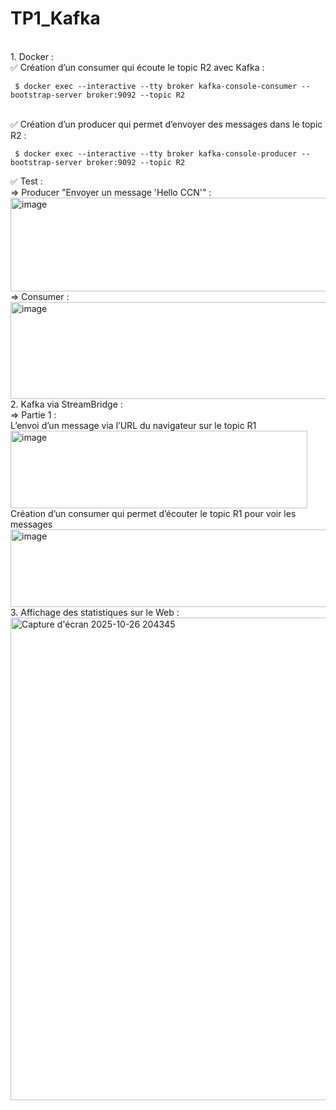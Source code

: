 # TP1_Kafka
<br>
1. Docker  : 
<br>
✅ Création d’un consumer qui écoute le topic R2 avec Kafka : 
<br>
<code><pre> $ docker exec --interactive --tty broker kafka-console-consumer --bootstrap-server broker:9092 --topic R2 </code></pre>
<br>
✅ Création d’un producer qui permet d’envoyer des messages dans le topic R2 : 
<br>
<code><pre> $ docker exec --interactive --tty broker kafka-console-producer --bootstrap-server broker:9092 --topic R2 </code></pre>
✅ Test  :
<br>
=> Producer "Envoyer un message 'Hello CCN'" : 
<br>
<img width="1779" height="150" alt="image" src="https://github.com/user-attachments/assets/bf583fb0-f547-4f0a-9168-e12991c9e7e3" />
<br>
=> Consumer :
<img width="1795" height="155" alt="image" src="https://github.com/user-attachments/assets/0a3fd454-365b-4bb2-b930-810b087e9ab2" />
<br>
2. Kafka via StreamBridge :
<br>
=> Partie 1 :
<br>
L’envoi d’un message via l’URL du navigateur sur le topic R1
<br>
<img width="475" height="124" alt="image" src="https://github.com/user-attachments/assets/5938ff69-2441-4abf-b1aa-67c92f0fb8a5" />
<br>
Création d’un consumer qui permet d’écouter le topic R1 pour voir les messages
<br>
<img width="1801" height="124" alt="image" src="https://github.com/user-attachments/assets/b5959d25-8627-4131-8bbe-d38020d15460" />
<br>
3. Affichage des statistiques sur le Web :
<br>
<img width="1034" height="772" alt="Capture d'écran 2025-10-26 204345" src="https://github.com/user-attachments/assets/f965735b-ce3a-4bc8-8280-b838c1b04dad" />







